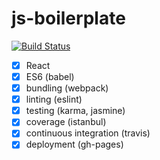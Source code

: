 # js-boilerplate

[![Build Status](https://travis-ci.org/oscarfonts/js-boilerplate.svg?branch=master)](https://travis-ci.org/oscarfonts/js-boilerplate)

* [x] React
* [x] ES6 (babel)
* [x] bundling (webpack)
* [x] linting (eslint)
* [x] testing (karma, jasmine)
* [X] coverage (istanbul)
* [x] continuous integration (travis)
* [x] deployment (gh-pages)

